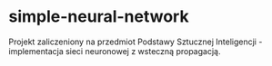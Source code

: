 # simple-neural-network

Projekt zaliczeniony na przedmiot Podstawy Sztucznej Inteligencji - implementacja sieci neuronowej z wsteczną propagacją.

